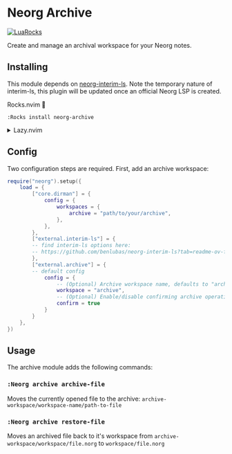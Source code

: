 # Neorg Archive
[![LuaRocks](https://img.shields.io/luarocks/v/bottd/neorg-archive?logo=lua&color=purple)](https://luarocks.org/modules/bottd/neorg-archive)

Create and manage an archival workspace for your Neorg notes.


## Installing

This module depends on [neorg-interim-ls](https://github.com/benlubas/neorg-interim-ls). Note the temporary nature of interim-ls, this plugin will be updated once an official Neorg LSP is created.

Rocks.nvim 🗿

`:Rocks install neorg-archive`

<details>
  <summary>Lazy.nvim</summary>

```lua
-- neorg.lua
{
    "nvim-neorg/neorg",
    lazy = false,
    version = "*",
    config = true,
    dependencies = {
        { "bottd/neorg-archive" }
    }
}
```
</details>

## Config

Two configuration steps are required. First, add an archive workspace:
```lua
require("neorg").setup({
    load = {
        ["core.dirman"] = {
            config = {
                workspaces = {
                    archive = "path/to/your/archive",
                },
            },
        },
        ["external.interim-ls"] = {
        -- find interim-ls options here:
        -- https://github.com/benlubas/neorg-interim-ls?tab=readme-ov-file#install
        },
        ["external.archive"] = {
        -- default config
            config = {
                -- (Optional) Archive workspace name, defaults to "archive"
                workspace = "archive",
                -- (Optional) Enable/disable confirming archive operations
                confirm = true
            }
        }
    },
})
```

## Usage

The archive module adds the following commands:

### `:Neorg archive archive-file` 
Moves the currently opened file to the archive: `archive-workspace/workspace-name/path-to-file`

### `:Neorg archive restore-file`
Moves an archived file back to it's workspace from `archive-workspace/workspace/file.norg` to `workspace/file.norg`
